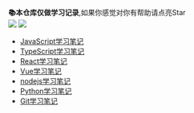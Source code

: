 **📚本仓库仅做学习记录**,如果你感觉对你有帮助请点亮Star  
<a href='#'><img src='https://img.shields.io/badge/%E4%B8%80%E4%B8%AA%E5%89%8D%E7%AB%AF%E7%9A%84%E6%88%90%E9%95%BF%E5%8E%86%E7%A8%8B-%E6%89%93%E6%80%AA%E4%B8%AD...-brightgreen'></a>  <a href='#'>
<img src='https://img.shields.io/badge/-%E8%BD%AC%E8%BD%BD%E8%AF%B7%E6%B3%A8%E6%98%8E%E5%87%BA%E5%A4%84-red'>  
</a>

* [JavaScript学习笔记](./JavaScript/JavaScript学习笔记.md)
* [TypeScript学习笔记](./TypeScript/TypeScript学习笔记.md)
* [React学习笔记](./React/React学习笔记.md)
* [Vue学习笔记](./Vue/Vue学习笔记.md)
* [nodejs学习笔记](./nodejs/nodejs学习笔记.md)
* [Python学习笔记](./Python/Python学习笔记.md)
* [Git学习笔记](./Git/Git学习笔记.md)
